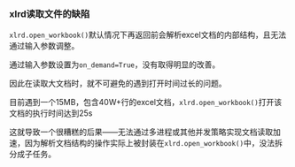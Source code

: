 ### xlrd读取文件的缺陷

`xlrd.open_workbook()`默认情况下再返回前会解析excel文档的内部结构，且无法通过输入参数调整。

通过输入参数设置为`on_demand=True`，没有取得明显的改善。

因此在读取大文档时，就不可避免的遇到打开时间过长的问题。

目前遇到一个15MB，包含40W+行的excel文档，`xlrd.open_workbook()`打开该文档的执行时间达到25s

这就导致一个很糟糕的后果——无法通过多进程或其他并发策略实现文档读取加速，因为解析文档结构的操作实际上被封装在`xlrd.open_workbook()`中，没法拆分成子任务。